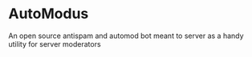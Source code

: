 # AutoModus
An open source antispam and automod bot meant to server as a handy utility for server moderators
